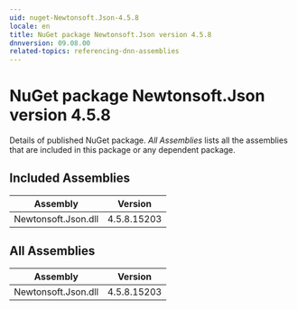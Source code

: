 ```yaml
---
uid: nuget-Newtonsoft.Json-4.5.8
locale: en
title: NuGet package Newtonsoft.Json version 4.5.8
dnnversion: 09.08.00
related-topics: referencing-dnn-assemblies
---
```


# NuGet package Newtonsoft.Json version 4.5.8
Details of published NuGet package.
*All Assemblies* lists all the assemblies that are included in this package or any dependent package.

## Included Assemblies

|Assembly|Version|
|---|---|
|Newtonsoft.Json.dll|4.5.8.15203|

## All Assemblies

|Assembly|Version|
|---|---|
|Newtonsoft.Json.dll|4.5.8.15203|

